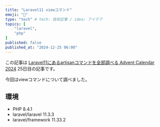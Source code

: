 ```yaml
---
title: "Laravel11 viewコマンド"
emoji: "🎉"
type: "tech" # tech: 技術記事 / idea: アイデア
topics: [
    "laravel",
    "php"
]
published: false
published_at: "2024-12-25 06:00"
---
```


この記事は [Laravel11にあるartisanコマンドを全部調べる Advent Calendar 2024](https://adventar.org/calendars/10674) 25日目の記事です。

今回はviewコマンドについて調べました。

## 環境

- PHP 8.4.1
- laravel/laravel 11.3.3
- laravel/framework 11.33.2
